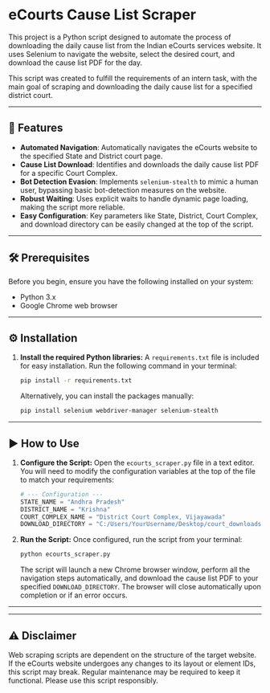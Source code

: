 # eCourts Cause List Scraper

This project is a Python script designed to automate the process of downloading the daily cause list from the Indian eCourts services website. It uses Selenium to navigate the website, select the desired court, and download the cause list PDF for the day.

This script was created to fulfill the requirements of an intern task, with the main goal of scraping and downloading the daily cause list for a specified district court.

---

## 🚀 Features

* **Automated Navigation**: Automatically navigates the eCourts website to the specified State and District court page.
* **Cause List Download**: Identifies and downloads the daily cause list PDF for a specific Court Complex.
* **Bot Detection Evasion**: Implements `selenium-stealth` to mimic a human user, bypassing basic bot-detection measures on the website.
* **Robust Waiting**: Uses explicit waits to handle dynamic page loading, making the script more reliable.
* **Easy Configuration**: Key parameters like State, District, Court Complex, and download directory can be easily changed at the top of the script.

---

## 🛠️ Prerequisites

Before you begin, ensure you have the following installed on your system:
* Python 3.x
* Google Chrome web browser

---

## ⚙️ Installation

1.  **Install the required Python libraries:**
    A `requirements.txt` file is included for easy installation. Run the following command in your terminal:
    ```bash
    pip install -r requirements.txt
    ```
    Alternatively, you can install the packages manually:
    ```bash
    pip install selenium webdriver-manager selenium-stealth
    ```

---

## ▶️ How to Use

1.  **Configure the Script:**
    Open the `ecourts_scraper.py` file in a text editor. You will need to modify the configuration variables at the top of the file to match your requirements:

    ```python
    # --- Configuration ---
    STATE_NAME = "Andhra Pradesh"
    DISTRICT_NAME = "Krishna"
    COURT_COMPLEX_NAME = "District Court Complex, Vijayawada"
    DOWNLOAD_DIRECTORY = "C:/Users/YourUsername/Desktop/court_downloads" # IMPORTANT: Change this path!
    ```

2.  **Run the Script:**
    Once configured, run the script from your terminal:
    ```bash
    python ecourts_scraper.py
    ```

    The script will launch a new Chrome browser window, perform all the navigation steps automatically, and download the cause list PDF to your specified `DOWNLOAD_DIRECTORY`. The browser will close automatically upon completion or if an error occurs.

---


---

## ⚠️ Disclaimer

Web scraping scripts are dependent on the structure of the target website. If the eCourts website undergoes any changes to its layout or element IDs, this script may break. Regular maintenance may be required to keep it functional. Please use this script responsibly.

